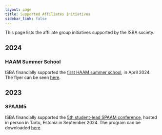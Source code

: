 ```yaml
---
layout: page
title: Supported Affiliates Initiatives
sidebar_link: false
---
```


This page lists the affiliate group initiatives supported by the ISBA society.

## 2024

### HAAM Summer School

ISBA financially supported the [first HAAM summer school](https://haam-community.github.io/news/2024/04/05/event/), in April 2024. The flyer can be seen [here](assets/documents/affiliates/haam/haam-summerschool-2024/HAAM_Summer_School_flyer_v7.png).

## 2023

### SPAAM5

ISBA financially supported the [5th student-lead SPAAM conference](https://www.spaam-community.org/events/2023/04/26/news_SPAAM5-registration/), hosted in person in Tartu, Estonia in September 2024. The program can be downloaded [here](assets/documents/affiliates/spaam/spaam5/SPAAM5%20In-Person%20Meeting%20-%20Program.pdf).
